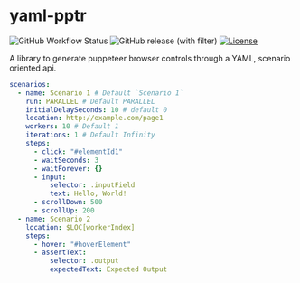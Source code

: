 # yaml-pptr

![GitHub Workflow Status](https://img.shields.io/github/actions/workflow/status/bloom-perf/yaml-pptr/ci.yml?style=flat&branch=main)
![GitHub release (with filter)](https://img.shields.io/github/v/release/bloom-perf/yaml-pptr?style=flat)
[![License](https://img.shields.io/badge/License-Apache_2.0-blue.svg?style=flat)](https://opensource.org/licenses/Apache-2.0)

A library to generate puppeteer browser controls through a YAML, scenario oriented api.

```yaml
scenarios:
  - name: Scenario 1 # Default `Scenario 1`
    run: PARALLEL # Default PARALLEL
    initialDelaySeconds: 10 # default 0
    location: http://example.com/page1
    workers: 10 # Default 1
    iterations: 1 # Default Infinity
    steps:
      - click: "#elementId1"
      - waitSeconds: 3
      - waitForever: {}
      - input:
          selector: .inputField
          text: Hello, World!
      - scrollDown: 500
      - scrollUp: 200
  - name: Scenario 2
    location: $LOC[workerIndex]
    steps:
      - hover: "#hoverElement"
      - assertText:
          selector: .output
          expectedText: Expected Output
```
